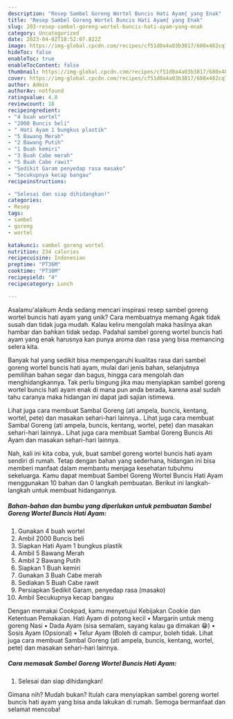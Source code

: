 ```yaml
---
description: "Resep Sambel Goreng Wortel Buncis Hati Ayam{ yang Enak"
title: "Resep Sambel Goreng Wortel Buncis Hati Ayam{ yang Enak"
slug: 203-resep-sambel-goreng-wortel-buncis-hati-ayam-yang-enak
category: Uncategorized
date: 2023-04-02T18:52:07.822Z
image: https://img-global.cpcdn.com/recipes/cf51d0a4a03b3817/680x482cq70/sambel-goreng-wortel-buncis-hati-ayam-foto-resep-utama.jpg
hideToc: false
enableToc: true
enableTocContent: false
thumbnail: https://img-global.cpcdn.com/recipes/cf51d0a4a03b3817/680x482cq70/sambel-goreng-wortel-buncis-hati-ayam-foto-resep-utama.jpg
cover: https://img-global.cpcdn.com/recipes/cf51d0a4a03b3817/680x482cq70/sambel-goreng-wortel-buncis-hati-ayam-foto-resep-utama.jpg
author: Admin
authorAv: notfound
ratingvalue: 4.8
reviewcount: 18
recipeingredient:
- "4 buah wortel"
- "2000 Buncis beli"
- " Hati Ayam 1 bungkus plastik"
- "5 Bawang Merah"
- "2 Bawang Putih"
- "1 Buah kemiri"
- "3 Buah Cabe merah"
- "5 Buah Cabe rawit"
- "Sedikit Garam penyedap rasa masako"
- "Secukupnya kecap bangau"
recipeinstructions:

- "Selesai dan siap dihidangkan!"
categories:
- Resep
tags:
- sambel
- goreng
- wortel

katakunci: sambel goreng wortel 
nutrition: 234 calories
recipecuisine: Indonesian
preptime: "PT36M"
cooktime: "PT38M"
recipeyield: "4"
recipecategory: Lunch

---
```



Asalamu'alaikum Anda sedang mencari inspirasi resep sambel goreng wortel buncis hati ayam yang unik? Cara membuatnya memang Agak tidak susah dan tidak juga mudah. Kalau keliru mengolah maka hasilnya akan hambar dan bahkan tidak sedap. Padahal sambel goreng wortel buncis hati ayam yang enak harusnya kan punya aroma dan rasa yang bisa memancing selera kita.


Banyak hal yang sedikit bisa mempengaruhi kualitas rasa dari sambel goreng wortel buncis hati ayam, mulai dari jenis bahan, selanjutnya pemilihan bahan segar dan bagus, hingga cara mengolah dan menghidangkannya. Tak perlu bingung jika mau menyiapkan sambel goreng wortel buncis hati ayam enak di mana pun anda berada, karena asal sudah tahu caranya maka hidangan ini dapat jadi sajian istimewa.

Lihat juga cara membuat Sambal Goreng (ati ampela, buncis, kentang, wortel, pete) dan masakan sehari-hari lainnya.. Lihat juga cara membuat Sambal Goreng (ati ampela, buncis, kentang, wortel, pete) dan masakan sehari-hari lainnya.. Lihat juga cara membuat Sambal Goreng Buncis Ati Ayam dan masakan sehari-hari lainnya.


Nah, kali ini kita coba, yuk, buat sambel goreng wortel buncis hati ayam sendiri di rumah. Tetap dengan bahan yang sederhana, hidangan ini bisa memberi manfaat dalam membantu menjaga kesehatan tubuhmu sekeluarga. Kamu dapat membuat Sambel Goreng Wortel Buncis Hati Ayam menggunakan 10 bahan dan 0 langkah pembuatan. Berikut ini langkah-langkah untuk membuat hidangannya.

<!--inarticleads1-->

##### Bahan-bahan dan bumbu yang diperlukan untuk pembuatan Sambel Goreng Wortel Buncis Hati Ayam:

1. Gunakan 4 buah wortel
1. Ambil 2000 Buncis beli
1. Siapkan  Hati Ayam 1 bungkus plastik
1. Ambil 5 Bawang Merah
1. Ambil 2 Bawang Putih
1. Siapkan 1 Buah kemiri
1. Gunakan 3 Buah Cabe merah
1. Sediakan 5 Buah Cabe rawit
1. Persiapkan Sedikit Garam, penyedap rasa (masako)
1. Ambil Secukupnya kecap bangau


Dengan memakai Cookpad, kamu menyetujui Kebijakan Cookie dan Ketentuan Pemakaian. Hati Ayam di potong kecil • Margarin untuk meng goreng Nasi • Dada Ayam (sisa semalam, sayang kalau ga dimakan 😁) • Sosis Ayam (Opsional) • Telur Ayam (Boleh di campur, boleh tidak. Lihat juga cara membuat Sambal Goreng (ati ampela, buncis, kentang, wortel, pete) dan masakan sehari-hari lainnya. 

<!--inarticleads2-->

##### Cara memasak Sambel Goreng Wortel Buncis Hati Ayam:


1. Selesai dan siap dihidangkan!



Gimana nih? Mudah bukan? Itulah cara menyiapkan sambel goreng wortel buncis hati ayam yang bisa anda lakukan di rumah. Semoga bermanfaat dan selamat mencoba!
